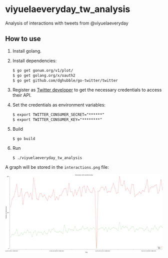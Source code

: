# viyuelaeveryday_tw_analysis
 Analysis of interactions with tweets from @viyuelaeveryday

## How to use

1. Install golang.

2. Install dependencies: 
    ```shellsession
    $ go get gonum.org/v1/plot/
    $ go get golang.org/x/oauth2
    $ go get github.com/dghubble/go-twitter/twitter
    ```

3. Register as [Twitter developer](https://developer.twitter.com/) to get the necessary credentials to access their API.

4. Set the credentials as environment variables:
    ```shellsession
    $ export TWITTER_CONSUMER_SECRET="******"
    $ export TWITTER_CONSUMER_KEY="********"
    ```

5. Build
    ```shellsession
    $ go build
    ```

6. Run
    ```shellsession
    $ ./viyuelaeveryday_tw_analysis
    ```

A graph will be stored in the `interactions.png` file:

![interactions](interactions.png)

